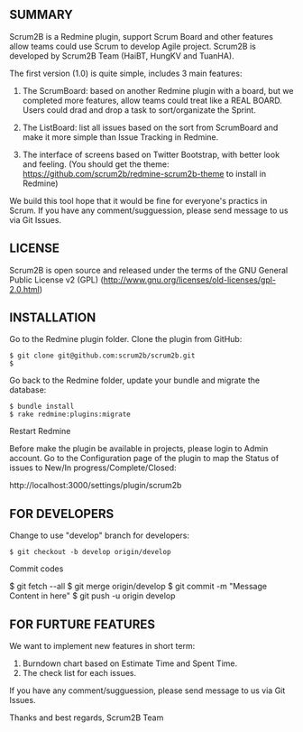 SUMMARY
-------

Scrum2B is a Redmine plugin, support Scrum Board and other features allow teams could use Scrum to develop Agile project.
Scrum2B is developed by Scrum2B Team (HaiBT, HungKV and TuanHA). 

The first version (1.0) is quite simple, includes 3 main features:

1. The ScrumBoard: based on another Redmine plugin with a board, but we completed more features, allow teams could treat like a REAL BOARD.
Users could drad and drop a task to sort/organizate the Sprint.

2. The ListBoard: list all issues based on the sort from ScrumBoard and make it more simple than Issue Tracking in Redmine.

3. The interface of screens based on Twitter Bootstrap, with better look and feeling.
(You should get the theme: https://github.com/scrum2b/redmine-scrum2b-theme to install in Redmine)

We build this tool hope that it would be fine for everyone's practics in Scrum. 
If you have any comment/sugguession, please send message to us via Git Issues.


LICENSE
-------

Scrum2B is open source and released under the terms of the GNU General Public License v2 (GPL)  (http://www.gnu.org/licenses/old-licenses/gpl-2.0.html)


INSTALLATION
------------

Go to the Redmine plugin folder. Clone the plugin from GitHub:
    
    $ git clone git@github.com:scrum2b/scrum2b.git
    $ 

Go back to the Redmine folder, update your bundle and migrate the database:

    $ bundle install
    $ rake redmine:plugins:migrate

Restart Redmine

Before make the plugin be available in projects, please login to Admin account.
Go to the Configuration page of the plugin to map the Status of issues to New/In progress/Complete/Closed:

http://localhost:3000/settings/plugin/scrum2b 



FOR DEVELOPERS
--------------

Change to use "develop" branch for developers:

    $ git checkout -b develop origin/develop

Commit codes
  
  $ git fetch --all
  $ git merge origin/develop
  $ git commit -m "Message Content in here"
  $ git push -u origin develop


FOR FURTURE FEATURES
--------------------

We want to implement new features in short term:
1. Burndown chart based on Estimate Time and Spent Time.
2. The check list for each issues.

If you have any comment/sugguession, please send message to us via Git Issues.

Thanks and best regards,
Scrum2B Team


